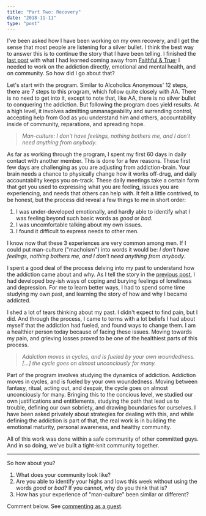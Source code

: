 ```yaml
---
title: "Part Two: Recovery"
date: "2018-11-11"
type: "post"
---
```

I've been asked how I have been working on my own recovery, and I get the sense that most people are listening for a silver bullet. I think the best way to answer this is to continue the story that I have been telling. I finished the [last post](/posts/moving-on-and-getting-over/) with what I had learned coming away from [Faithful & True](https://faithfulandtrue.com/); I needed to work on the addiction directly, emotional and mental health, and on community. So how did I go about that?

Let's start with the program. Similar to Alcoholics Anonymous' 12 steps, there are 7 steps to this program, which follow quite closely with AA. There is no need to get into it, except to note that, like AA, there is no silver bullet to conquering the addiction. But following the program does yield results. At a high level, it involves admitting unmanageability and surrending control, accepting help from God as you understand him and others, accountability inside of community, reparations, and spreading hope.

> _Man-culture: I don't have feelings, nothing bothers me, and I don't need anything from anybody._

As far as working through the program, I spent my first 60 days in daily contact with another member. This is done for a few reasons. These first few days are challenging as you are adjusting from addiction-brain. Your brain needs a chance to physically change how it works off-drug, and daily accountability keeps you on-track. These daily meetings take a certain form that get you used to expressing what you are feeling, issues you are experiencing, and needs that others can help with. It felt a little contrived, to be honest, but the process did reveal a few things to me in short order:
1. I was under-developed emotionally, and hardly able to identify what I was feeling beyond such basic words as _good_ or _bad_.
2. I was uncomfortable talking about my own issues.
3. I found it difficult to express needs to other men.

I know now that these 3 experiences are very common among men. If I could put man-culture ("machoism") into words it would be: _I don't have feelings, nothing bothers me, and I don't need anything from anybody_.

I spent a good deal of the process delving into my past to understand how the addiction came about and why. As I tell the story in the [previous post](/posts/moving-on-and-getting-over/), I had developed boy-ish ways of coping and burying feelings of loneliness and depression. For me to learn better ways, I had to spend some time studying my own past, and learning the story of how and why I became addicted. 

I shed a lot of tears thinking about my past. I didn't expect to find pain, but I did. And through the process, I came to terms with a lot beliefs I had about myself that the addiction had fueled, and found ways to change them. I am a healthier person today because of facing these issues. Moving towards my pain, and grieving losses proved to be one of the healthiest parts of this process. 

> _Addiction moves in cycles, and is fueled by your own woundedness. [...] the cycle goes on almost unconciously for many._

Part of the program involves studying the dynamics of addiction. Addiction moves in cycles, and is fueled by your own woundedness. Moving between fantasy, ritual, acting out, and despair, the cycle goes on almost unconciously for many. Bringing this to the concious level, we studied our own justifications and entitlements, studying the path that lead us to trouble, defining our own sobriety, and drawing boundaries for ourselves. I have been asked privately about strategies for dealing with this, and while defining the addiction is part of that, the real work is in building the emotional maturity, personal awareness, and healthy community.

All of this work was done within a safe community of other committed guys. And in so doing, we've built a tight-knit community together. 

***

So how about you?
1. What does your community look like?
2. Are you able to identify your highs and lows this week without using the words _good_ or _bad_? If you cannot, why do you think that is?
3. How has your experience of "man-culture" been similar or different?

Comment below. See [commenting as a guest](https://help.disqus.com/commenting/guest-commenting).